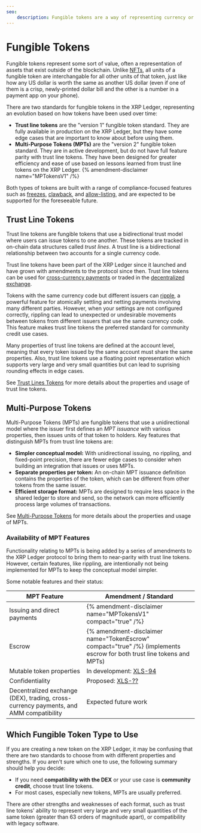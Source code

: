 ```yaml
---
seo:
    description: Fungible tokens are a way of representing currency or assets on the blockchain where each unit can be swapped for each other. Learn about the different fungible token standards on the XRP Ledger and which one to use.
---
```

# Fungible Tokens
Fungible tokens represent some sort of value, often a representation of assets that exist outside of the blockchain. Unlike [NFTs](../nfts/index.md), all units of a fungible token are interchangable for all other units of that token, just like how any US dollar is worth the same as another US dollar (even if one of them is a crisp, newly-printed dollar bill and the other is a number in a payment app on your phone).

There are two standards for fungible tokens in the XRP Ledger, representing an evolution based on how tokens have been used over time:

- **Trust line tokens** are the "version 1" fungible token standard. They are fully available in production on the XRP Ledger, but they have some edge cases that are important to know about before using them.
- **Multi-Purpose Tokens (MPTs)** are the "version 2" fungible token standard. They are in active development, but do not have full feature parity with trust line tokens. They have been designed for greater efficiency and ease of use based on lessons learned from trust line tokens on the XRP Ledger. {% amendment-disclaimer name="MPTokensV1" /%}

Both types of tokens are built with a range of compliance-focused features such as [freezes](./freezes.md), [clawback](./clawing-back-tokens.md), and [allow-listing](./authorized-trust-lines.md), and are expected to be supported for the foreseeable future.

## Trust Line Tokens

Trust line tokens are fungible tokens that use a bidirectional trust model where users can issue tokens to one another. These tokens are tracked in on-chain data structures called _trust lines_. A trust line is a bidirectional relationship between two accounts for a single currency code.

Trust line tokens have been part of the XRP Ledger since it launched and have grown with amendments to the protocol since then. Trust line tokens can be used for [cross-currency payments](../../payment-types/cross-currency-payments.md) or traded in the [decentralized exchange](../decentralized-exchange/index.md).

Tokens with the same currency code but different issuers can [ripple](./rippling.md), a powerful feature for atomically settling and netting payments involving many different parties. However, when your settings are not configured correctly, rippling can lead to unexpected or undesirable movements between tokens from different issuers that use the same currency code. This feature makes trust line tokens the preferred standard for community credit use cases.

Many properties of trust line tokens are defined at the account level, meaning that every token issued by the same account must share the same properties. Also, trust line tokens use a floating point representation which supports very large and very small quantities but can lead to suprising rounding effects in edge cases.

See [Trust Lines Tokens](./trust-line-tokens.md) for more details about the properties and usage of trust line tokens.

## Multi-Purpose Tokens

Multi-Purpose Tokens (MPTs) are fungible tokens that use a unidirectional model where the issuer first defines an _MPT issuance_ with various properties, then issues units of that token to holders. Key features that distinguish MPTs from trust line tokens are:

- **Simpler conceptual model:** With unidirectional issuing, no rippling, and fixed-point precision, there are fewer edge cases to consider when building an integration that issues or uses MPTs.
- **Separate properties per token:** An on-chain MPT issuance definition contains the properties of the token, which can be different from other tokens from the same issuer.
- **Efficient storage format:** MPTs are designed to require less space in the shared ledger to store and send, so the network can more efficiently process large volumes of transactions.

See [Multi-Purpose Tokens](./multi-purpose-tokens.md) for more details about the properties and usage of MPTs.

### Availability of MPT Features

Functionality relating to MPTs is being added by a series of amendments to the XRP Ledger protocol to bring them to near-parity with trust line tokens. However, certain features, like rippling, are intentionally not being implemented for MPTs to keep the conceptual model simpler.

Some notable features and their status:

| MPT Feature | Amendment / Standard |
|-------------|----------------------|
| Issuing and direct payments | {% amendment-disclaimer name="MPTokensV1" compact="true" /%} |
| Escrow | {% amendment-disclaimer name="TokenEscrow" compact="true" /%} (implements escrow for both trust line tokens and MPTs) |
| Mutable token properties | In development: [XLS-94](https://github.com/XRPLF/XRPL-Standards/tree/master/XLS-0094-dynamic-MPT) |
| Confidentiality | Proposed: [XLS-??](https://github.com/XRPLF/XRPL-Standards/discussions/372) |
| Decentralized exchange (DEX), trading, cross-currency payments, and AMM compatibility | Expected future work |

## Which Fungible Token Type to Use

If you are creating a new token on the XRP Ledger, it may be confusing that there are two standards to choose from with different properties and strengths. If you aren't sure which one to use, the following summary should help you decide:

- If you need **compatibility with the DEX** or your use case is **community credit**, choose trust line tokens.
- For most cases, especially new tokens, MPTs are usually preferred.

There are other strengths and weaknesses of each format, such as trust line tokens' ability to represent very large and very small quantities of the same token (greater than 63 orders of magnitude apart), or compatibility with legacy software.
